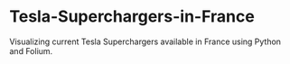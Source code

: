 # Tesla-Superchargers-in-France
Visualizing current Tesla Superchargers available in France using Python and Folium.
